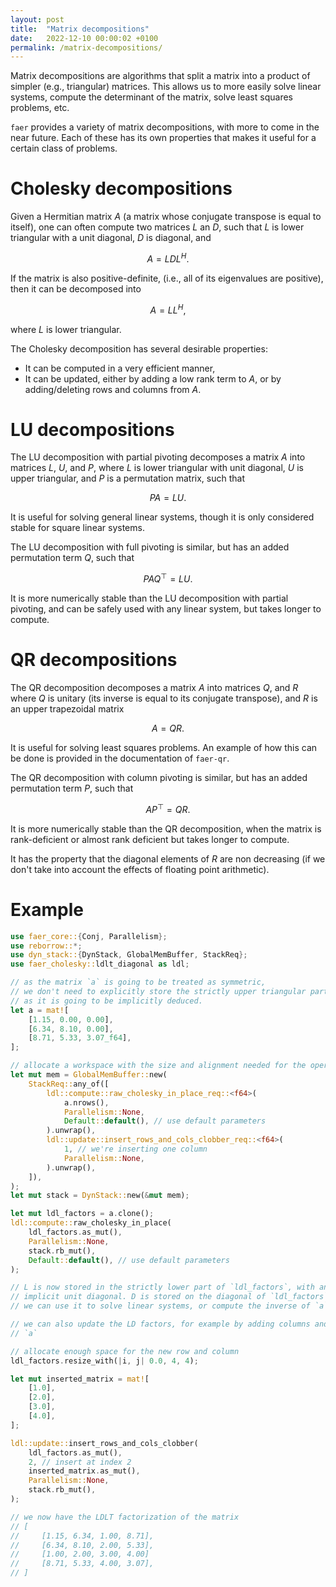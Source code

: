 ```yaml
---
layout: post
title:  "Matrix decompositions"
date:   2022-12-10 00:00:02 +0100
permalink: /matrix-decompositions/
---
```


Matrix decompositions are algorithms that split a matrix into a product of
simpler (e.g., triangular) matrices.
This allows us to more easily solve linear systems, compute the determinant of
the matrix, solve least squares problems, etc.

`faer` provides a variety of matrix decompositions, with more to come in the
near future. Each of these has its own properties that makes it useful for a
certain class of problems.

# Cholesky decompositions

Given a Hermitian matrix $A$ (a matrix whose conjugate transpose is equal to
itself), one can often compute two matrices $L$ an $D$, such that $L$ is lower
triangular with a unit diagonal, $D$ is diagonal, and

$$A = LDL^H.$$

If the matrix is also positive-definite, (i.e., all of its eigenvalues are
positive), then it can be decomposed into

$$A = LL^H,$$

where $L$ is lower triangular.

The Cholesky decomposition has several desirable properties:
- It can be computed in a very efficient manner,
- It can be updated, either by adding a low rank term to $A$, or by
  adding/deleting rows and columns from $A$.

# LU decompositions

The LU decomposition with partial pivoting decomposes a matrix $A$ into
matrices $L$, $U$, and $P$, where $L$ is lower triangular with unit
diagonal, $U$ is upper triangular, and $P$ is a permutation matrix,
such that

$$PA = LU.$$

It is useful for solving general linear systems, though it is only considered
stable for square linear systems.

The LU decomposition with full pivoting is similar, but has an added
permutation term $Q$, such that

$$PAQ^\top = LU.$$

It is more numerically stable than the LU decomposition with partial
pivoting, and can be safely used with any linear system, but takes longer to
compute.

# QR decompositions

The QR decomposition decomposes a matrix $A$ into
matrices $Q$, and $R$ where $Q$ is unitary (its inverse is equal to its
conjugate transpose), and $R$ is an upper trapezoidal matrix

$$A = QR.$$

It is useful for solving least squares problems. An example of how this can be
done is provided in the documentation of `faer-qr`.

The QR decomposition with column pivoting is similar, but has an added
permutation term $P$, such that

$$AP^\top = QR.$$

It is more numerically stable than the QR decomposition, when the matrix is
rank-deficient or almost rank deficient but takes longer to compute.

It has the property that the diagonal elements of $R$ are non decreasing (if
we don't take into account the effects of floating point arithmetic).

# Example

```rust
use faer_core::{Conj, Parallelism};
use reborrow::*;
use dyn_stack::{DynStack, GlobalMemBuffer, StackReq};
use faer_cholesky::ldlt_diagonal as ldl;

// as the matrix `a` is going to be treated as symmetric,
// we don't need to explicitly store the strictly upper triangular part
// as it is going to be implicitly deduced.
let a = mat![
    [1.15, 0.00, 0.00],
    [6.34, 8.10, 0.00],
    [8.71, 5.33, 3.07_f64],
];

// allocate a workspace with the size and alignment needed for the operations
let mut mem = GlobalMemBuffer::new(
    StackReq::any_of([
        ldl::compute::raw_cholesky_in_place_req::<f64>(
            a.nrows(),
            Parallelism::None,
            Default::default(), // use default parameters
        ).unwrap(),
        ldl::update::insert_rows_and_cols_clobber_req::<f64>(
            1, // we're inserting one column
            Parallelism::None,
        ).unwrap(),
    ]),
);
let mut stack = DynStack::new(&mut mem);

let mut ldl_factors = a.clone();
ldl::compute::raw_cholesky_in_place(
    ldl_factors.as_mut(),
    Parallelism::None,
    stack.rb_mut(),
    Default::default(), // use default parameters
);

// L is now stored in the strictly lower part of `ldl_factors`, with an
// implicit unit diagonal. D is stored on the diagonal of `ldl_factors`
// we can use it to solve linear systems, or compute the inverse of `a`

// we can also update the LD factors, for example by adding columns and rows to
// `a`

// allocate enough space for the new row and column
ldl_factors.resize_with(|i, j| 0.0, 4, 4);

let mut inserted_matrix = mat![
    [1.0],
    [2.0],
    [3.0],
    [4.0],
];

ldl::update::insert_rows_and_cols_clobber(
    ldl_factors.as_mut(),
    2, // insert at index 2
    inserted_matrix.as_mut(),
    Parallelism::None,
    stack.rb_mut(),
);

// we now have the LDLT factorization of the matrix
// [
//     [1.15, 6.34, 1.00, 8.71],
//     [6.34, 8.10, 2.00, 5.33],
//     [1.00, 2.00, 3.00, 4.00]
//     [8.71, 5.33, 4.00, 3.07],
// ]
```
